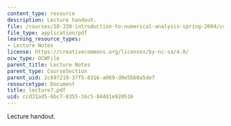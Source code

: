 ```yaml
---
content_type: resource
description: Lecture handout.
file: /courses/18-330-introduction-to-numerical-analysis-spring-2004/ccd31ad56bc7835516c584dd1e920516_lecture7.pdf
file_type: application/pdf
learning_resource_types:
- Lecture Notes
license: https://creativecommons.org/licenses/by-nc-sa/4.0/
ocw_type: OCWFile
parent_title: Lecture Notes
parent_type: CourseSection
parent_uid: 2c697219-37f5-8316-a069-d0e5bb8a5de7
resourcetype: Document
title: lecture7.pdf
uid: ccd31ad5-6bc7-8355-16c5-84dd1e920516
---
```

Lecture handout.